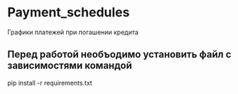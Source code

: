 # Payment_schedules
Графики платежей при погашении кредита

## Перед работой необъодимо установить файл с зависимостями командой
pip install -r requirements.txt
